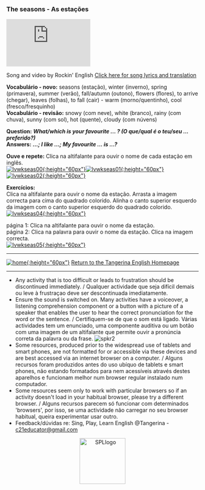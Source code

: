 ### The seasons - As estações

<iframe width="220" height="124" src="https://www.youtube.com/embed/mIX9-7BJFCA" title="YouTube video player" frameborder="0" allow="accelerometer; autoplay; clipboard-write; encrypted-media; gyroscope; picture-in-picture; web-share" allowfullscreen></iframe>   

Song and video by Rockin' English  [Click here for song lyrics and translation](https://tangerina-pt.github.io/English/seas)  

**Vocabulário - novo:** seasons (estação), winter (inverno), spring (primavera), summer (verão), fall/autumn (outono), flowers (flores), to arrive (chegar), leaves (folhas), to fall (cair) - warm (morno/quentinho), cool (fresco/fresquinho)   
**Vocabulário - revisão:**  snowy (com neve), white (branco), rainy (com chuva), sunny (com sol), hot (quente), cloudy (com núvens)  

**Question:** ***What/which is your favourite ... ? (O que/qual é o teu/seu ... preferido?)***  
**Answers:** ***...; I like ...; My favourite ... is ...?***  
  
**Ouve e repete:** Clica na altifalante para ouvir o nome de cada estação em inglês.   
[![lvwkseas00](https://1blockatatime.github.io/English/images2/lvwkseas00.png){:height="60px"}](https://www.liveworksheets.com/worksheets/en/English_as_a_Second_Language_(ESL)/Listening_and_remembering/Seasons_gz1657103ur)[![lvwkseas01](https://1blockatatime.github.io/English/images2/lvwkseas01.png){:height="60px"}](https://www.liveworksheets.com/worksheets/en/English_as_a_Second_Language_(ESL)/Seasons/Seasons_lj1843204yq)[![lvwkseas02](https://1blockatatime.github.io/English/images2/lvwkseas02.png){:height="60px"}](https://www.liveworksheets.com/worksheets/en/English_as_a_Second_Language_(ESL)/Seasons/Seasons_le2349622xo)  

**Exercícios:**  
Clica na altifalante para ouvir o nome da estação. Arrasta a imagem correcta para cima do quadrado colorido. Alinha o canto superior esquerdo da imagem com o canto superior esquerdo do quadrado colorido.       
[![lvwkseas04](https://1blockatatime.github.io/English/images2/lvwkseas04.png){:height="60px"}](https://www.liveworksheets.com/worksheets/en/English_as_a_Second_Language_(ESL)/Seasons/Seasons_vb2925602ua)  

página 1: Clica na altifalante para ouvir o nome da estação.   
página 2: Clica na palavra para ouvir o nome da estação. Clica na imagem correcta.   
[![lvwkseas05](https://1blockatatime.github.io/English/images2/lvwkseas05.png){:height="60px"}](https://www.liveworksheets.com/worksheets/en/English_as_a_Second_Language_(ESL)/Seasons/Seasons_for_kids_hp1326192qb)   

***
[![home](https://1blockatatime.github.io/English/images/home.png){:height="60px"}](https://tangerina-pt.github.io/English) [Return to the Tangerina English Homepage](https://tangerina-pt.github.io/English)  

***

* Any activity that is too difficult or leads to frustration should be discontinued immediately. / Qualquer actividade que seja difícil demais ou leve à frustraçao deve ser descontinuada imediatamente.
* Ensure the sound is switched on. Many activities have a voiceover, a listening comprehension component or a button with a picture of a speaker that enables the user to hear the correct pronunciation for the word or the sentence. / Certifiquem-se de que o som está ligado. Várias actividades tem um enunciado, uma componente auditiva ou um botão com uma imagem de um altifalante que permite ouvir a pronúncia correta da palavra ou da frase. ![spkr2](/images/spkr2.PNG)
* Some resources, produced prior to the widespread use of tablets and smart phones, are not formatted for or accessible via these devices and are best accessed via an internet browser on a computer. / Alguns recursos foram produzidos antes do uso ubíquo de tablets e smart phones, não estando formatados para nem acessíveis através destes aparelhos e funcionam melhor num browser regular instalado num computador.
* Some resources seem only to work with particular browsers so if an activity doesn't load in your habitual browser, please try a different browser. / Alguns recursos parecem só funcionar com determinados 'browsers', por isso, se uma actividade não carregar no seu browser habitual, queira experimentar usar outro.
* Feedback/dúvidas re: Sing, Play, Learn English @Tangerina - c21educator@gmail.com  
<p align="center">
<img width="120" src="https://1blockatatime.github.io/English/images2/spl_logo.png" alt="SPLlogo">
</p>
